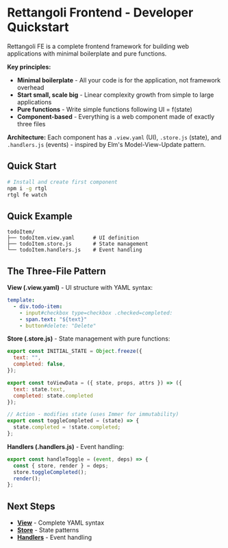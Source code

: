 # Rettangoli Frontend - Developer Quickstart

Rettangoli FE is a complete frontend framework for building web applications with minimal boilerplate and pure functions.

**Key principles:**
- **Minimal boilerplate** - All your code is for the application, not framework overhead
- **Start small, scale big** - Linear complexity growth from simple to large applications
- **Pure functions** - Write simple functions following UI = f(state)
- **Component-based** - Everything is a web component made of exactly three files

**Architecture:** Each component has a `.view.yaml` (UI), `.store.js` (state), and `.handlers.js` (events) - inspired by Elm's Model-View-Update pattern.

## Quick Start

```bash
# Install and create first component
npm i -g rtgl
rtgl fe watch
```

## Quick Example

```
todoItem/
├── todoItem.view.yaml      # UI definition
├── todoItem.store.js       # State management  
└── todoItem.handlers.js    # Event handling
```

## The Three-File Pattern

**View (.view.yaml)** - UI structure with YAML syntax:
```yaml
template:
  - div.todo-item:
    - input#checkbox type=checkbox .checked=completed:
    - span.text: "${text}"
    - button#delete: "Delete"
```

**Store (.store.js)** - State management with pure functions:
```js
export const INITIAL_STATE = Object.freeze({
  text: "",
  completed: false,
});

export const toViewData = ({ state, props, attrs }) => ({
  text: state.text,
  completed: state.completed
});

// Action - modifies state (uses Immer for immutability)
export const toggleCompleted = (state) => {
  state.completed = !state.completed;
};
```

**Handlers (.handlers.js)** - Event handling:
```js
export const handleToggle = (event, deps) => {
  const { store, render } = deps;
  store.toggleCompleted();
  render();
};
```

## Next Steps

- **[View](./view.md)** - Complete YAML syntax
- **[Store](./store.md)** - State patterns
- **[Handlers](./handlers.md)** - Event handling

